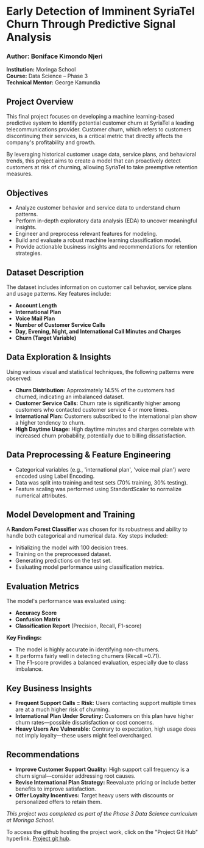 # Early Detection of Imminent SyriaTel Churn Through Predictive Signal Analysis

###  Author: Boniface Kimondo Njeri  
**Institution:** Moringa School  
**Course:** Data Science – Phase 3  
**Technical Mentor:** George Kamundia  

## Project Overview

This final project focuses on developing a machine learning-based predictive system to identify potential customer churn at SyriaTel a leading telecommunications provider. Customer churn, which refers to customers discontinuing their services, is a critical metric that directly affects the company's profitability and growth.

By leveraging historical customer usage data, service plans, and behavioral trends, this project aims to create a model that can proactively detect customers at risk of churning, allowing SyriaTel to take preemptive retention measures.

## Objectives

- Analyze customer behavior and service data to understand churn patterns.
- Perform in-depth exploratory data analysis (EDA) to uncover meaningful insights.
- Engineer and preprocess relevant features for modeling.
- Build and evaluate a robust machine learning classification model.
- Provide actionable business insights and recommendations for retention strategies.

## Dataset Description

The dataset includes information on customer call behavior, service plans and usage patterns. Key features include:

- **Account Length**
- **International Plan**
- **Voice Mail Plan**
- **Number of Customer Service Calls**
- **Day, Evening, Night, and International Call Minutes and Charges**
- **Churn (Target Variable)**

## Data Exploration & Insights

Using various visual and statistical techniques, the following patterns were observed:

- **Churn Distribution:** Approximately 14.5% of the customers had churned, indicating an imbalanced dataset.
- **Customer Service Calls:** Churn rate is significantly higher among customers who contacted customer service 4 or more times.
- **International Plan:** Customers subscribed to the international plan show a higher tendency to churn.
- **High Daytime Usage:** High daytime minutes and charges correlate with increased churn probability, potentially due to billing dissatisfaction.

## Data Preprocessing & Feature Engineering

- Categorical variables (e.g., 'international plan', 'voice mail plan') were encoded using Label Encoding.
- Data was split into training and test sets (70% training, 30% testing).
- Feature scaling was performed using StandardScaler to normalize numerical attributes.

## Model Development and Training

A **Random Forest Classifier** was chosen for its robustness and ability to handle both categorical and numerical data. Key steps included:

- Initializing the model with 100 decision trees.
- Training on the preprocessed dataset.
- Generating predictions on the test set.
- Evaluating model performance using classification metrics.

## Evaluation Metrics

The model's performance was evaluated using:

- **Accuracy Score**
- **Confusion Matrix**
- **Classification Report** (Precision, Recall, F1-score)

**Key Findings:**

- The model is highly accurate in identifying non-churners.
- It performs fairly well in detecting churners (Recall ~0.71).
- The F1-score provides a balanced evaluation, especially due to class imbalance.

## Key Business Insights

- **Frequent Support Calls = Risk:** Users contacting support multiple times are at a much higher risk of churning.
- **International Plan Under Scrutiny:** Customers on this plan have higher churn rates—possible dissatisfaction or cost concerns.
- **Heavy Users Are Vulnerable:** Contrary to expectation, high usage does not imply loyalty—these users might feel overcharged.

## Recommendations

- **Improve Customer Support Quality:** High support call frequency is a churn signal—consider addressing root causes.
- **Revise International Plan Strategy:** Reevaluate pricing or include better benefits to improve satisfaction.
- **Offer Loyalty Incentives:** Target heavy users with discounts or personalized offers to retain them.

*This project was completed as part of the Phase 3 Data Science curriculum at Moringa School.*

To access the github hosting the project work, click on the "Project Git Hub" hyperlink.
[Project git hub](https://github.com/boniface2025/Bnjeri_churn_project_phase3.git).